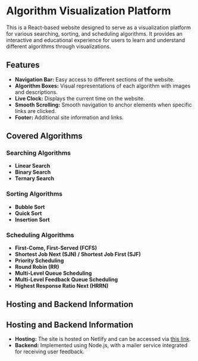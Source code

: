 # Algorithm Visualization Platform

This is a React-based website designed to serve as a visualization platform for various searching, sorting, and scheduling algorithms. It provides an interactive and educational experience for users to learn and understand different algorithms through visualizations.

## Features

- **Navigation Bar:** Easy access to different sections of the website.
- **Algorithm Boxes:** Visual representations of each algorithm with images and descriptions.
- **Live Clock:** Displays the current time on the website.
- **Smooth Scrolling:** Smooth navigation to anchor elements when specific links are clicked.
- **Footer:** Additional site information and links.

## Covered Algorithms

### Searching Algorithms

- **Linear Search**
- **Binary Search**
- **Ternary Search**

### Sorting Algorithms

- **Bubble Sort**
- **Quick Sort**
- **Insertion Sort**

### Scheduling Algorithms

- **First-Come, First-Served (FCFS)**
- **Shortest Job Next (SJN) / Shortest Job First (SJF)**
- **Priority Scheduling**
- **Round Robin (RR)**
- **Multi-Level Queue Scheduling**
- **Multi-Level Feedback Queue Scheduling**
- **Highest Response Ratio Next (HRRN)**

## Hosting and Backend Information

## Hosting and Backend Information

- **Hosting:** The site is hosted on Netlify and can be accessed via [this link](https://rainbow-phoenix-d7aa76.netlify.app/).
- **Backend:** Implemented using Node.js, with a mailer service integrated for receiving user feedback.
